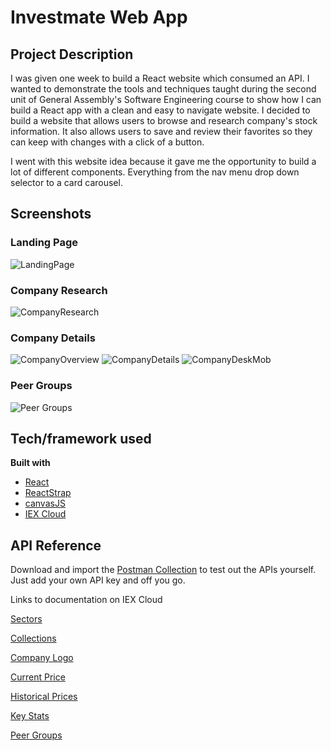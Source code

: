 # Investmate Web App

## Project Description
I was given one week to build a React website which consumed an API. I wanted to demonstrate the tools and techniques taught during the second unit of General Assembly's Software Engineering course to show how I can build a React app with a clean and easy to navigate website. I decided to build a website that allows users to browse and research company's stock information. It also allows users to save and review their favorites so they can keep with changes with a click of a button. 

I went with this website idea because it gave me the opportunity to build a lot of different components. Everything from the nav menu drop down selector to a card carousel. 
 
## Screenshots
### Landing Page
![LandingPage](https://res.cloudinary.com/doaftkgbv/image/upload/v1585866230/LandingPage_yoa5oc.png)

### Company Research
![CompanyResearch](https://res.cloudinary.com/doaftkgbv/image/upload/v1585866228/ResearchCards_izil1m.png)

### Company Details
![CompanyOverview](https://res.cloudinary.com/doaftkgbv/image/upload/v1585876575/ResearchStacked_olt9m1.png)
![CompanyDetails](https://res.cloudinary.com/doaftkgbv/image/upload/v1585875417/DetailsBreakdown_kk0kpd.png)
![CompanyDeskMob](https://res.cloudinary.com/doaftkgbv/image/upload/v1585875392/DetailsDetails1_p0jn8n.png)

### Peer Groups
![Peer Groups](https://res.cloudinary.com/doaftkgbv/image/upload/v1585876421/PeerGifs_vgwnbk.gif)

## Tech/framework used

<b>Built with</b>
- [React](https://reactjs.org/)
- [ReactStrap](https://reactstrap.github.io/)
- [canvasJS](https://canvasjs.com/)
- [IEX Cloud](https://iexcloud.io/)


## API Reference
Download and import the [Postman Collection](https://github.com/jdevenish/Investmate/blob/master/IEX%20Cloud.postman_collection.json) to test out the APIs yourself. Just add your own API key and off you go. 

Links to documentation on IEX Cloud

[Sectors](https://iexcloud.io/docs/api/#sectors)

[Collections](https://iexcloud.io/docs/api/#collections)

[Company Logo](https://iexcloud.io/docs/api/#logo)

[Current Price](https://iexcloud.io/docs/api/#price-only)

[Historical Prices](https://iexcloud.io/docs/api/#historical-prices)

[Key Stats](https://iexcloud.io/docs/api/#key-stats)

[Peer Groups](https://iexcloud.io/docs/api/#peer-groups)
